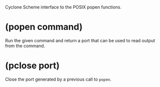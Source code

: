 Cyclone Scheme interface to the POSIX popen functions.

# (popen command)

Run the given command and return a port that can be used to read output from the command.

# (pclose port)

Close the port generated by a previous call to `popen`.

